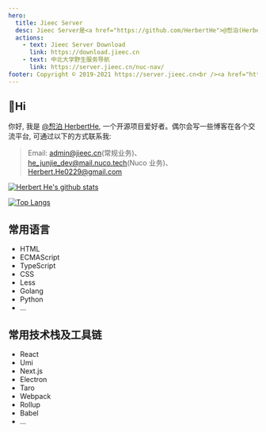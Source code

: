 ```yaml
---
hero:
  title: Jieec Server
  desc: Jieec Server是<a href="https://github.com/HerbertHe">@惒泊(Herbert He)</a>个人服务器的基础导航页, 包含对国内下载服务镜像、个人各类社交账户、开源项目托管的导航业务，欢迎您的访问!
  actions:
    - text: Jieec Server Download
      link: https://download.jieec.cn
    - text: 中北大学野生服务导航
      link: https://server.jieec.cn/nuc-nav/
footer: Copyright © 2019-2021 https://server.jieec.cn<br /><a href="https://beian.miit.gov.cn/#/Integrated/recordQuery">皖ICP备16017020号</a>
---
```


## 👋Hi

你好, 我是 [@惒泊 HerbertHe](https://github.com/HerbertHe), 一个开源项目爱好者。偶尔会写一些博客在各个交流平台, 可通过以下的方式联系我:

> Email: admin@jieec.cn(常规业务)、he_junjie_dev@mail.nuco.tech(Nuco 业务)、Herbert.He0229@gmail.com

[![Herbert He's github stats](https://github-readme-stats.vercel.app/api?username=HerbertHe&count_private=true)](https://github.com/HerbertHe/github-readme-stats)

[![Top Langs](https://github-readme-stats.vercel.app/api/top-langs/?username=HerbertHe&layout=compact)](https://github.com/HerbertHe/github-readme-stats)

## 常用语言

- HTML
- ECMAScript
- TypeScript
- CSS
- Less
- Golang
- Python
- ...

## 常用技术栈及工具链

- React
- Umi
- Next.js
- Electron
- Taro
- Webpack
- Rollup
- Babel
- ...
